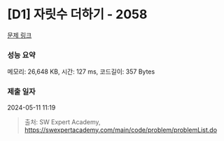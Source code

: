 # [D1] 자릿수 더하기 - 2058 

[문제 링크](https://swexpertacademy.com/main/code/problem/problemDetail.do?contestProbId=AV5QPRjqA10DFAUq) 

### 성능 요약

메모리: 26,648 KB, 시간: 127 ms, 코드길이: 357 Bytes

### 제출 일자

2024-05-11 11:19



> 출처: SW Expert Academy, https://swexpertacademy.com/main/code/problem/problemList.do